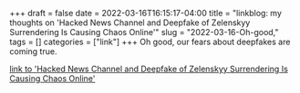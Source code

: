 +++draft = falsedate = 2022-03-16T16:15:17-04:00title = "linkblog: my thoughts on 'Hacked News Channel and Deepfake of Zelenskyy Surrendering Is Causing Chaos Online'"slug = "2022-03-16-Oh-good,"tags = []categories = ["link"]+++Oh good, our fears about deepfakes are coming true. [link to 'Hacked News Channel and Deepfake of Zelenskyy Surrendering Is Causing Chaos Online'](https://www.vice.com/en/article/93bmda/hacked-news-channel-and-deepfake-of-zelenskyy-surrendering-is-causing-chaos-online)